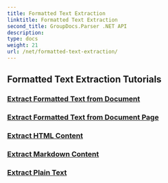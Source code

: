 ```yaml
---
title: Formatted Text Extraction
linktitle: Formatted Text Extraction
second_title: GroupDocs.Parser .NET API
description: 
type: docs
weight: 21
url: /net/formatted-text-extraction/
---
```


## Formatted Text Extraction Tutorials
### [Extract Formatted Text from Document](./extract-formatted-text-from-document/)
### [Extract Formatted Text from Document Page](./extract-formatted-text-from-document-page/)
### [Extract HTML Content](./extract-html-content/)
### [Extract Markdown Content](./extract-markdown-content/)
### [Extract Plain Text](./extract-plain-text/)
